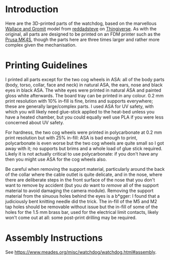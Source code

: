 # Introduction
Here are the 3D-printed parts of the watchdog, based on the marvellous [Wallace and Gromit](https://www.thingiverse.com/thing:1852021) model from [reddadsteve](https://www.thingiverse.com/reddadsteve/designs) on [Thingiverse](https://www.thingiverse.com/).  As with the original, all parts are designed to be printed on an FDM printer such as the [Prusa MK4S](https://www.prusa3d.com/product/original-prusa-mk4s-3d-printer-5/), though the parts here are three times larger and rather more complex given the mechanisation.

# Printing Guidelines
I printed all parts except for the two cog wheels in ASA: all of the body parts (body, torso, collar, face and neck) in natural ASA, the ears, nose and black eyes in black ASA.  The white eyes were printed in natural ASA and painted gloss white afterwards.  The board tray can be printed in any colour.  0.2&nbsp;mm print resolution with 10% in-fill is fine, brims and supports everywhere; these are generally large/complex parts.  I used ASA for UV safety, with which you will likely need glue-stick applied to the heat-bed unless you have a heated chamber, but you could equally well use PLA if you were less concerned about UV safety.

For hardness, the two cog wheels were printed in polycarbonate at 0.2&nbsp;mm print resolution but with 25% in-fill: ASA is bad enough to print, polycarbonate is even worse but the two cog wheels are quite small so I got away with it; no supports but brims and a whole load of glue stick required.  Likely it is not actually critical to use polycarbonate: if you don't have any then you might use ASA for the cog wheels also.

Be careful when removing the support material, particularly around the back of the collar where the cable outlet is quite delicate, and in the nose, where there are deliberate steps in the front surface of the nose that you don't want to remove by accident (but you _do_ want to _remove_ all of the support material to avoid damaging the camera module).  Removing the support material from the sinuous holes behind the eyes is a b\*gger: I found that a judiciously bent knitting needle did the trick.  The in-fill of the M5 and M2 tap holes should be removable without issue but the in-fill of some of the holes for the 1.5&nbsp;mm brass bar, used for the electrical limit contacts, likely won't come out at all: some post-print drilling may  be required.

# Assembly Instructions
See https://www.meades.org/misc/watchdog/watchdog.html#assembly.